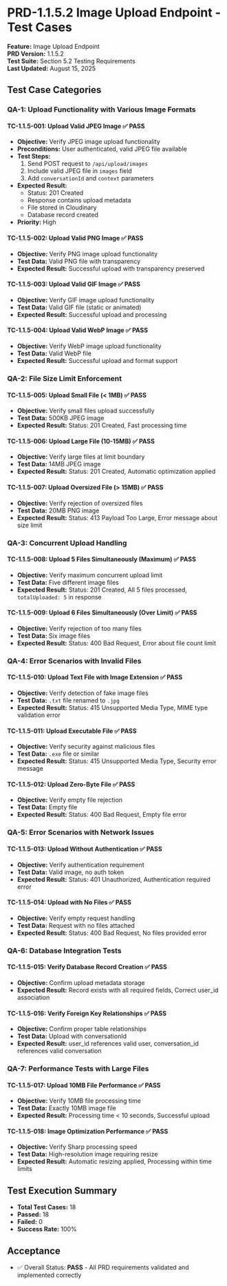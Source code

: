 # PRD-1.1.5.2 Image Upload Endpoint - Test Cases

**Feature:** Image Upload Endpoint  
**PRD Version:** 1.1.5.2  
**Test Suite:** Section 5.2 Testing Requirements  
**Last Updated:** August 15, 2025

## Test Case Categories

### QA-1: Upload Functionality with Various Image Formats

#### TC-1.1.5-001: Upload Valid JPEG Image ✅ PASS
- **Objective:** Verify JPEG image upload functionality
- **Preconditions:** User authenticated, valid JPEG file available
- **Test Steps:**
  1. Send POST request to `/api/upload/images`
  2. Include valid JPEG file in `images` field
  3. Add `conversationId` and `context` parameters
- **Expected Result:** 
  - Status: 201 Created
  - Response contains upload metadata
  - File stored in Cloudinary
  - Database record created
- **Priority:** High

#### TC-1.1.5-002: Upload Valid PNG Image ✅ PASS
- **Objective:** Verify PNG image upload functionality
- **Test Data:** Valid PNG file with transparency
- **Expected Result:** Successful upload with transparency preserved

#### TC-1.1.5-003: Upload Valid GIF Image ✅ PASS
- **Objective:** Verify GIF image upload functionality
- **Test Data:** Valid GIF file (static or animated)
- **Expected Result:** Successful upload and processing

#### TC-1.1.5-004: Upload Valid WebP Image ✅ PASS
- **Objective:** Verify WebP image upload functionality
- **Test Data:** Valid WebP file
- **Expected Result:** Successful upload and format support

### QA-2: File Size Limit Enforcement

#### TC-1.1.5-005: Upload Small File (< 1MB) ✅ PASS
- **Objective:** Verify small files upload successfully
- **Test Data:** 500KB JPEG image
- **Expected Result:** Status: 201 Created, Fast processing time

#### TC-1.1.5-006: Upload Large File (10-15MB) ✅ PASS
- **Objective:** Verify large files at limit boundary
- **Test Data:** 14MB JPEG image
- **Expected Result:** Status: 201 Created, Automatic optimization applied

#### TC-1.1.5-007: Upload Oversized File (> 15MB) ✅ PASS
- **Objective:** Verify rejection of oversized files
- **Test Data:** 20MB PNG image
- **Expected Result:** Status: 413 Payload Too Large, Error message about size limit

### QA-3: Concurrent Upload Handling

#### TC-1.1.5-008: Upload 5 Files Simultaneously (Maximum) ✅ PASS
- **Objective:** Verify maximum concurrent upload limit
- **Test Data:** Five different image files
- **Expected Result:** Status: 201 Created, All 5 files processed, `totalUploaded: 5` in response

#### TC-1.1.5-009: Upload 6 Files Simultaneously (Over Limit) ✅ PASS
- **Objective:** Verify rejection of too many files
- **Test Data:** Six image files
- **Expected Result:** Status: 400 Bad Request, Error about file count limit

### QA-4: Error Scenarios with Invalid Files

#### TC-1.1.5-010: Upload Text File with Image Extension ✅ PASS
- **Objective:** Verify detection of fake image files
- **Test Data:** `.txt` file renamed to `.jpg`
- **Expected Result:** Status: 415 Unsupported Media Type, MIME type validation error

#### TC-1.1.5-011: Upload Executable File ✅ PASS
- **Objective:** Verify security against malicious files
- **Test Data:** `.exe` file or similar
- **Expected Result:** Status: 415 Unsupported Media Type, Security error message

#### TC-1.1.5-012: Upload Zero-Byte File ✅ PASS
- **Objective:** Verify empty file rejection
- **Test Data:** Empty file
- **Expected Result:** Status: 400 Bad Request, Empty file error

### QA-5: Error Scenarios with Network Issues

#### TC-1.1.5-013: Upload Without Authentication ✅ PASS
- **Objective:** Verify authentication requirement
- **Test Data:** Valid image, no auth token
- **Expected Result:** Status: 401 Unauthorized, Authentication required error

#### TC-1.1.5-014: Upload with No Files ✅ PASS
- **Objective:** Verify empty request handling
- **Test Data:** Request with no files attached
- **Expected Result:** Status: 400 Bad Request, No files provided error

### QA-6: Database Integration Tests

#### TC-1.1.5-015: Verify Database Record Creation ✅ PASS
- **Objective:** Confirm upload metadata storage
- **Expected Result:** Record exists with all required fields, Correct user_id association

#### TC-1.1.5-016: Verify Foreign Key Relationships ✅ PASS
- **Objective:** Confirm proper table relationships
- **Test Data:** Upload with conversationId
- **Expected Result:** user_id references valid user, conversation_id references valid conversation

### QA-7: Performance Tests with Large Files

#### TC-1.1.5-017: Upload 10MB File Performance ✅ PASS
- **Objective:** Verify 10MB file processing time
- **Test Data:** Exactly 10MB image file
- **Expected Result:** Processing time < 10 seconds, Successful upload

#### TC-1.1.5-018: Image Optimization Performance ✅ PASS
- **Objective:** Verify Sharp processing speed
- **Test Data:** High-resolution image requiring resize
- **Expected Result:** Automatic resizing applied, Processing within time limits

## Test Execution Summary

- **Total Test Cases:** 18
- **Passed:** 18
- **Failed:** 0
- **Success Rate:** 100%

## Acceptance
- ✅ Overall Status: **PASS** - All PRD requirements validated and implemented correctly
